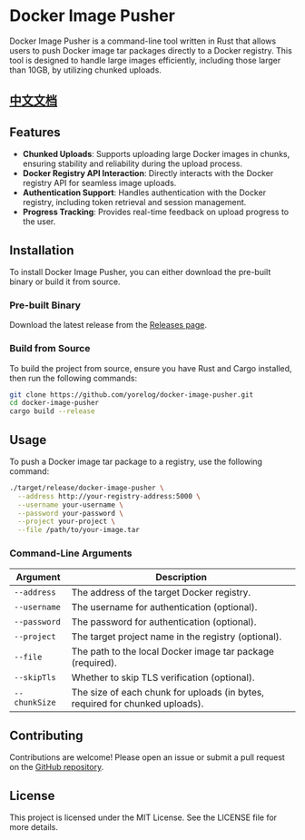 # Docker Image Pusher

Docker Image Pusher is a command-line tool written in Rust that allows users to push Docker image tar packages directly to a Docker registry. This tool is designed to handle large images efficiently, including those larger than 10GB, by utilizing chunked uploads.
## [中文文档](README_zh.md)
## Features

- **Chunked Uploads**: Supports uploading large Docker images in chunks, ensuring stability and reliability during the upload process.
- **Docker Registry API Interaction**: Directly interacts with the Docker registry API for seamless image uploads.
- **Authentication Support**: Handles authentication with the Docker registry, including token retrieval and session management.
- **Progress Tracking**: Provides real-time feedback on upload progress to the user.

## Installation

To install Docker Image Pusher, you can either download the pre-built binary or build it from source.

### Pre-built Binary

Download the latest release from the [Releases page](https://github.com/yorelog/docker-image-pusher/releases).

### Build from Source

To build the project from source, ensure you have Rust and Cargo installed, then run the following commands:

```bash
git clone https://github.com/yorelog/docker-image-pusher.git
cd docker-image-pusher
cargo build --release
```

## Usage

To push a Docker image tar package to a registry, use the following command:

```bash
./target/release/docker-image-pusher \
  --address http://your-registry-address:5000 \
  --username your-username \
  --password your-password \
  --project your-project \
  --file /path/to/your-image.tar
```

### Command-Line Arguments

| Argument     | Description                                               |
|--------------|-----------------------------------------------------------|
| `--address`  | The address of the target Docker registry.                |
| `--username` | The username for authentication (optional).               |
| `--password` | The password for authentication (optional).               |
| `--project`  | The target project name in the registry (optional).      |
| `--file`     | The path to the local Docker image tar package (required).|
| `--skipTls`  | Whether to skip TLS verification (optional).              |
| `--chunkSize`| The size of each chunk for uploads (in bytes, required for chunked uploads). |

## Contributing

Contributions are welcome! Please open an issue or submit a pull request on the [GitHub repository](https://github.com/yorelog/docker-image-pusher).

## License

This project is licensed under the MIT License. See the LICENSE file for more details.